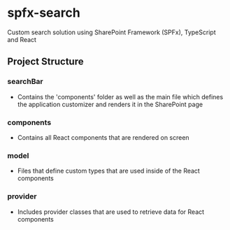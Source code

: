 # spfx-search
Custom search solution using SharePoint Framework (SPFx), TypeScript and React

## Project Structure
### searchBar
* Contains the 'components' folder as well as the main file which defines the application customizer and renders it in the SharePoint page

### components
* Contains all React components that are rendered on screen

### model
* Files that define custom types that are used inside of the React components

### provider
* Includes provider classes that are used to retrieve data for React components



